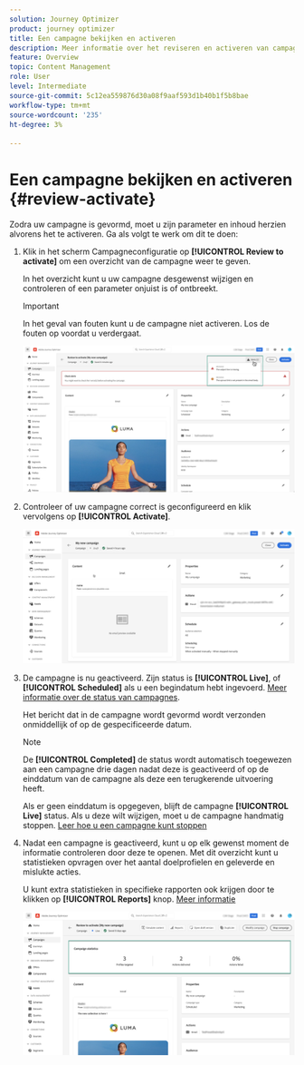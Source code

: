 ```yaml
---
solution: Journey Optimizer
product: journey optimizer
title: Een campagne bekijken en activeren
description: Meer informatie over het reviseren en activeren van campagnes in [!DNL Journey Optimizer]
feature: Overview
topic: Content Management
role: User
level: Intermediate
source-git-commit: 5c12ea559876d30a08f9aaf593d1b40b1f5b8bae
workflow-type: tm+mt
source-wordcount: '235'
ht-degree: 3%

---
```


# Een campagne bekijken en activeren {#review-activate}

Zodra uw campagne is gevormd, moet u zijn parameter en inhoud herzien alvorens het te activeren. Ga als volgt te werk om dit te doen:

1. Klik in het scherm Campagneconfiguratie op **[!UICONTROL Review to activate]** om een overzicht van de campagne weer te geven.

   In het overzicht kunt u uw campagne desgewenst wijzigen en controleren of een parameter onjuist is of ontbreekt.

   >[!IMPORTANT]
   >
   >In het geval van fouten kunt u de campagne niet activeren. Los de fouten op voordat u verdergaat.

   ![](assets/create-campaign-alerts.png)

1. Controleer of uw campagne correct is geconfigureerd en klik vervolgens op **[!UICONTROL Activate]**.

   ![](assets/create-campaign-review.png)

1. De campagne is nu geactiveerd. Zijn status is **[!UICONTROL Live]**, of **[!UICONTROL Scheduled]** als u een begindatum hebt ingevoerd. [Meer informatie over de status van campagnes](get-started-with-campaigns.md#statuses).

   Het bericht dat in de campagne wordt gevormd wordt verzonden onmiddellijk of op de gespecificeerde datum.

   >[!NOTE]
   >
   >De **[!UICONTROL Completed]** de status wordt automatisch toegewezen aan een campagne drie dagen nadat deze is geactiveerd of op de einddatum van de campagne als deze een terugkerende uitvoering heeft.
   >
   >Als er geen einddatum is opgegeven, blijft de campagne **[!UICONTROL Live]** status. Als u deze wilt wijzigen, moet u de campagne handmatig stoppen. [Leer hoe u een campagne kunt stoppen](modify-stop-campaign.md)

1. Nadat een campagne is geactiveerd, kunt u op elk gewenst moment de informatie controleren door deze te openen. Met dit overzicht kunt u statistieken opvragen over het aantal doelprofielen en geleverde en mislukte acties.

   U kunt extra statistieken in specifieke rapporten ook krijgen door te klikken op **[!UICONTROL Reports]** knop. [Meer informatie](../reports/campaign-global-report.md)

   ![](assets/create-campaign-summary.png)
